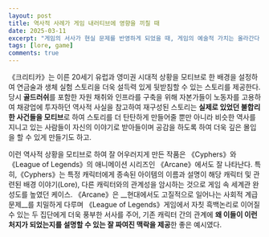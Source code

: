 ```yaml
---
layout: post
title: 역사적 사례가 게임 내러티브에 영향을 끼칠 때
date: 2025-03-11
excerpt: "게임의 서사가 현실 문제를 반영하게 되었을 때, 게임의 예술적 가치는 올라간다 "
tags: [lore, game]
comments: true
---
```


《크리티카》는 이른 20세기 유럽과 영미권 시대적 상황을 모티브로 한 배경을 설정하여 
연금술과 생체 실험 스토리을 더욱 설득력 있게 뒷받침할 수 있는 스토리를 제공한다.
당시 **골드러쉬**를 포함한 자원 채취와 인프라를 구축을 위해 자본가들이 노동자를 고용하여 
채광업에 투자하던 역사적 사실을 참고하여 재구성된 스토리는
**실제로 있었던 불합리한 사건들을 모티브**로 하여 스토리를 더 탄탄하게 만들어줄 뿐만 아니라 
비슷한 역사를 지니고 있는 사람들이 자신의 이야기로 받아들이며 공감을 하도록 하여 
더욱 깊은 몰입을 할 수 있게 만들기도 하고.

이런 역사적 상황을 모티브로 하여 잘 어우러지게 만든 작품은 
《Cyphers》와 《League of Legends》의 애니메이션 시리즈인 《Arcane》에서도 잘 나타난다. 
특히,《Cyphers》는 특정 캐릭터에게 종속된 아이템의 이름과 설명이 해당 캐릭터 및 관련된 
배경 이야기(Lore), 다른 캐릭터와의 관계성을 암시하는 것으로 게임 속 세계관 완성도를 높였던 케이스.
《Arcane》은 __현대에서도 고질적으로 일어나는 사회적 계급문제__를 치밀하게 다루며 
《League of Legends》게임에서 자칫 흑백논리로 이어질 수 있는 두 집단에게 더욱 풍부한 서사를 주어, 
기존 캐릭터 간의 관계에 **왜 이들이 이런 처지가 되었는지를 설명할 수 있는 잘 짜여진 맥락을 제공**한 좋은 예시였다.








